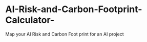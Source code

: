 # AI-Risk-and-Carbon-Footprint-Calculator-
Map your AI Risk and Carbon Foot print for an AI project
